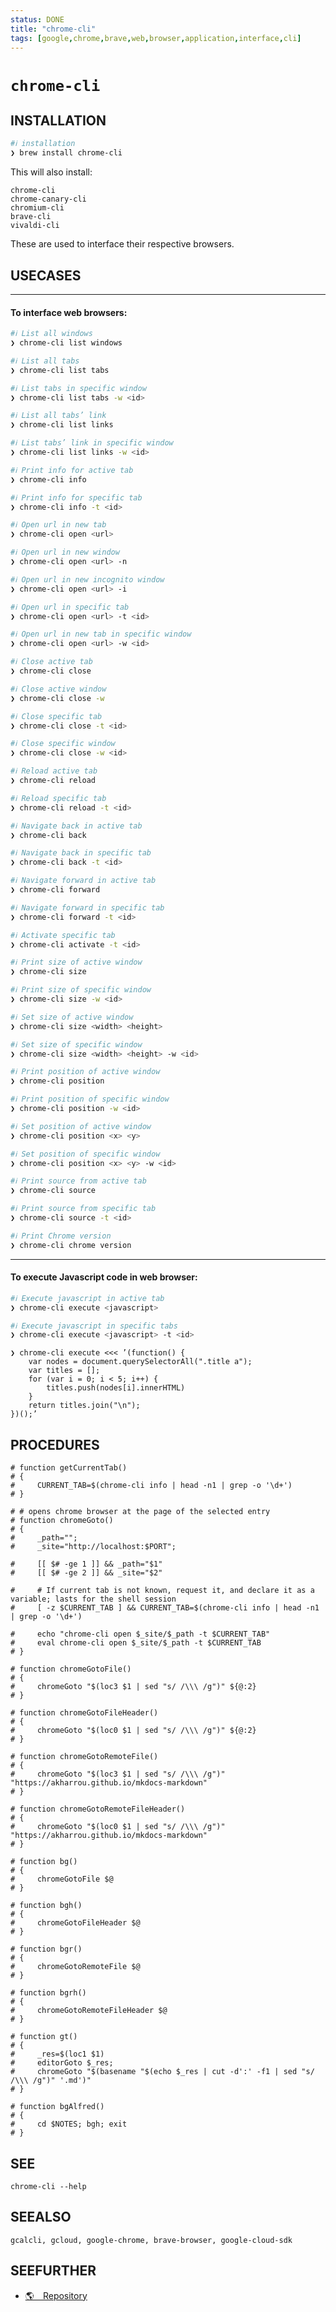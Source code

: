 ```yaml
---
status: DONE
title: "chrome-cli"
tags: [google,chrome,brave,web,browser,application,interface,cli]
---
```


# `chrome-cli`

## INSTALLATION


```bash
#ℹ︎ installation
❯ brew install chrome-cli
```


This will also install:

    chrome-cli
    chrome-canary-cli
    chromium-cli
    brave-cli
    vivaldi-cli

These are used to interface their respective browsers.

## USECASES

----
#### To interface web browsers:


```bash
#ℹ︎ List all windows
❯ chrome-cli list windows
```


```bash
#ℹ︎ List all tabs
❯ chrome-cli list tabs
```


```bash
#ℹ︎ List tabs in specific window
❯ chrome-cli list tabs -w <id>
```


```bash
#ℹ︎ List all tabs’ link
❯ chrome-cli list links
```


```bash
#ℹ︎ List tabs’ link in specific window
❯ chrome-cli list links -w <id>
```


```bash
#ℹ︎ Print info for active tab
❯ chrome-cli info
```


```bash
#ℹ︎ Print info for specific tab
❯ chrome-cli info -t <id>
```


```bash
#ℹ︎ Open url in new tab
❯ chrome-cli open <url>
```


```bash
#ℹ︎ Open url in new window
❯ chrome-cli open <url> -n
```


```bash
#ℹ︎ Open url in new incognito window
❯ chrome-cli open <url> -i
```


```bash
#ℹ︎ Open url in specific tab
❯ chrome-cli open <url> -t <id>
```


```bash
#ℹ︎ Open url in new tab in specific window
❯ chrome-cli open <url> -w <id>
```


```bash
#ℹ︎ Close active tab
❯ chrome-cli close
```


```bash
#ℹ︎ Close active window
❯ chrome-cli close -w
```


```bash
#ℹ︎ Close specific tab
❯ chrome-cli close -t <id>
```


```bash
#ℹ︎ Close specific window
❯ chrome-cli close -w <id>
```


```bash
#ℹ︎ Reload active tab
❯ chrome-cli reload
```


```bash
#ℹ︎ Reload specific tab
❯ chrome-cli reload -t <id>
```


```bash
#ℹ︎ Navigate back in active tab
❯ chrome-cli back
```


```bash
#ℹ︎ Navigate back in specific tab
❯ chrome-cli back -t <id>
```


```bash
#ℹ︎ Navigate forward in active tab
❯ chrome-cli forward
```


```bash
#ℹ︎ Navigate forward in specific tab
❯ chrome-cli forward -t <id>
```


```bash
#ℹ︎ Activate specific tab
❯ chrome-cli activate -t <id>
```


```bash
#ℹ︎ Print size of active window
❯ chrome-cli size
```


```bash
#ℹ︎ Print size of specific window
❯ chrome-cli size -w <id>
```


```bash
#ℹ︎ Set size of active window
❯ chrome-cli size <width> <height>
```


```bash
#ℹ︎ Set size of specific window
❯ chrome-cli size <width> <height> -w <id>
```


```bash
#ℹ︎ Print position of active window
❯ chrome-cli position
```


```bash
#ℹ︎ Print position of specific window
❯ chrome-cli position -w <id>
```


```bash
#ℹ︎ Set position of active window
❯ chrome-cli position <x> <y>
```


```bash
#ℹ︎ Set position of specific window
❯ chrome-cli position <x> <y> -w <id>
```


```bash
#ℹ︎ Print source from active tab
❯ chrome-cli source
```


```bash
#ℹ︎ Print source from specific tab
❯ chrome-cli source -t <id>
```


```bash
#ℹ︎ Print Chrome version
❯ chrome-cli chrome version
```


----
#### To execute Javascript code in web browser:


```bash
#ℹ︎ Execute javascript in active tab
❯ chrome-cli execute <javascript>
```


```bash
#ℹ︎ Execute javascript in specific tabs
❯ chrome-cli execute <javascript> -t <id>
```


    ❯ chrome-cli execute <<< ’(function() {
        var nodes = document.querySelectorAll(".title a");
        var titles = [];
        for (var i = 0; i < 5; i++) {
            titles.push(nodes[i].innerHTML)
        }
        return titles.join("\n");
    })();’


## PROCEDURES

    # function getCurrentTab()
    # {
    #     CURRENT_TAB=$(chrome-cli info | head -n1 | grep -o '\d+')
    # }

    # # opens chrome browser at the page of the selected entry
    # function chromeGoto()
    # {
    #     _path="";
    #     _site="http://localhost:$PORT";

    #     [[ $# -ge 1 ]] && _path="$1"
    #     [[ $# -ge 2 ]] && _site="$2"

    #     # If current tab is not known, request it, and declare it as a variable; lasts for the shell session
    #     [ -z $CURRENT_TAB ] && CURRENT_TAB=$(chrome-cli info | head -n1 | grep -o '\d+')

    #     echo "chrome-cli open $_site/$_path -t $CURRENT_TAB"
    #     eval chrome-cli open $_site/$_path -t $CURRENT_TAB
    # }

    # function chromeGotoFile()
    # {
    #     chromeGoto "$(loc3 $1 | sed "s/ /\\\ /g")" ${@:2}
    # }

    # function chromeGotoFileHeader()
    # {
    #     chromeGoto "$(loc0 $1 | sed "s/ /\\\ /g")" ${@:2}
    # }

    # function chromeGotoRemoteFile()
    # {
    #     chromeGoto "$(loc3 $1 | sed "s/ /\\\ /g")" "https://akharrou.github.io/mkdocs-markdown"
    # }

    # function chromeGotoRemoteFileHeader()
    # {
    #     chromeGoto "$(loc0 $1 | sed "s/ /\\\ /g")" "https://akharrou.github.io/mkdocs-markdown"
    # }

    # function bg()
    # {
    #     chromeGotoFile $@
    # }

    # function bgh()
    # {
    #     chromeGotoFileHeader $@
    # }

    # function bgr()
    # {
    #     chromeGotoRemoteFile $@
    # }

    # function bgrh()
    # {
    #     chromeGotoRemoteFileHeader $@
    # }

    # function gt()
    # {
    #     _res=$(loc1 $1)
    #     editorGoto $_res;
    #     chromeGoto "$(basename "$(echo $_res | cut -d':' -f1 | sed "s/ /\\\ /g")" '.md')"
    # }

    # function bgAlfred()
    # {
    #     cd $NOTES; bgh; exit
    # }


## SEE

    chrome-cli --help

## SEEALSO

    gcalcli, gcloud, google-chrome, brave-browser, google-cloud-sdk

## SEEFURTHER

- [🌎 Repository](https://github.com/prasmussen/chrome-cli)
